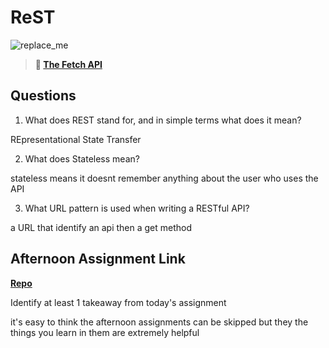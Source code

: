 # ReST

![replace_me](https://codeworks.blob.core.windows.net/public/assets/img/illustrations/placeholder.svg)

> **📖 [The Fetch API](https://codeworksacademy.com/fs-student-guide/resources/wk4/04-Fetch)**

## Questions

1. What does REST stand for, and in simple terms what does it mean?

REpresentational State Transfer

2. What does Stateless mean?

stateless means it doesnt remember anything about the user who uses the API

3. What URL pattern is used when writing a RESTful API?

a URL that identify an api then a get method

## Afternoon Assignment Link

**[Repo](https://github.com/Seth-McCormick/gifted)**

Identify at least 1 takeaway from today's assignment

it's easy to think the afternoon assignments can be skipped but they the things you learn in them are extremely helpful